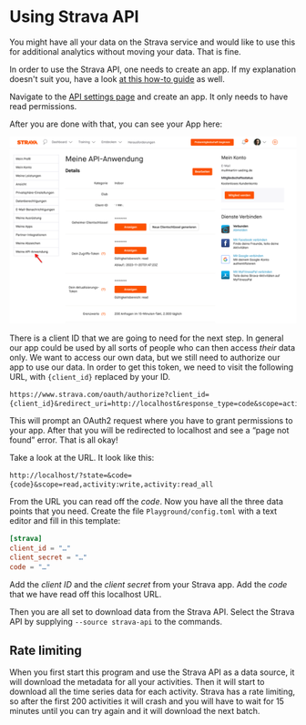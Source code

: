 # Using Strava API

You might have all your data on the Strava service and would like to use this for additional analytics without moving your data. That is fine.

In order to use the Strava API, one needs to create an app. If my explanation doesn't suit you, have a look [at this how-to guide](https://towardsdatascience.com/using-the-strava-api-and-pandas-to-explore-your-activity-data-d94901d9bfde) as well.

Navigate to the [API settings page](https://www.strava.com/settings/api) and create an app. It only needs to have read permissions.

After you are done with that, you can see your App here:

![](strava-api-2.png)

There is a client ID that we are going to need for the next step. In general our app could be used by all sorts of people who can then access _their_ data only. We want to access our own data, but we still need to authorize our app to use our data. In order to get this token, we need to visit the following URL, with `{client_id}` replaced by your ID.

```
https://www.strava.com/oauth/authorize?client_id={client_id}&redirect_uri=http://localhost&response_type=code&scope=activity:read_all
```

This will prompt an OAuth2 request where you have to grant permissions to your app. After that you will be redirected to localhost and see a “page not found” error. That is all okay!

Take a look at the URL. It look like this:

```
http://localhost/?state=&code={code}&scope=read,activity:write,activity:read_all
```

From the URL you can read off the _code_. Now you have all the three data points that you need. Create the file `Playground/config.toml` with a text editor and fill in this template:

```toml
[strava]
client_id = "…"
client_secret = "…"
code = "…"
```

Add the _client ID_ and the _client secret_ from your Strava app. Add the _code_ that we have read off this localhost URL.

Then you are all set to download data from the Strava API. Select the Strava API by supplying `--source strava-api` to the commands.

## Rate limiting

When you first start this program and use the Strava API as a data source, it will download the metadata for all your activities. Then it will start to download all the time series data for each activity. Strava has a rate limiting, so after the first 200 activities it will crash and you will have to wait for 15 minutes until you can try again and it will download the next batch.